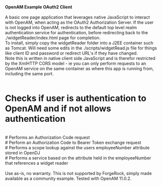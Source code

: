 <b>OpenAM Example OAuth2 Client</b>
<br/>
<br/>
A basic one page application that leverages native JavaScript to interact with OpenAM, when acting as the OAuth2 Authorization Server.
If the user is not logged into OpenAM, redirects to the default top level realm authentication service for authentication, before
redirecting back to the ./widgetReader/index.html page for completion.
<br/>
To install, simply copy the widgetReader folder into a J2EE container such as Tomcat.  Will need some edits in the
 ./scripts/widgetRead.js file for things like client ID and password or redirect URL's if they have changed.
<br/>
Note this is written in native client side JavaScript and is therefor restricted by the XmlHTTP CORS model - ie you can only
perform requests to an OpenAM service on the same container as where this app is running from, including the same port.
<br/>
<br/>
# Checks if user is authentication to OpenAM and if not allows authentication
<br/>
# Performs an Authorization Code request
<br/>
# Perform an Authorization Code to Bearer Token exchange request
<br/>
# Performs a scope lookup against the users employeeNumber attribute stored in OpenDJ
<br/>
# Performs a service based on the attribute held in the employeeNumber that references a widget reader
<br/>
<br/>
Use as-is, no warranty.  This is not supported by ForgeRock, simply made available as a community example.  Tested with OpenAM
11.0.2.
